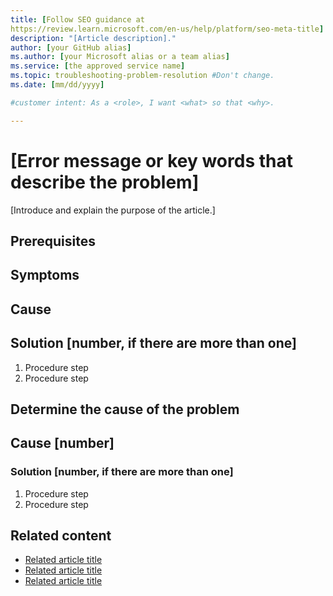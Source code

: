 ```yaml
---
title: [Follow SEO guidance at 
https://review.learn.microsoft.com/en-us/help/platform/seo-meta-title]
description: "[Article description]."
author: [your GitHub alias]
ms.author: [your Microsoft alias or a team alias]
ms.service: [the approved service name]
ms.topic: troubleshooting-problem-resolution #Don't change.
ms.date: [mm/dd/yyyy]

#customer intent: As a <role>, I want <what> so that <why>.

---
```


<!-- --------------------------------------

- Use this template with pattern instructions for:

Problem Resolution

- Before you sign off or merge:

Remove all comments except the customer intent.

- Feedback:

https://aka.ms/patterns-feedback

-->

# [Error message or key words that describe the problem]

<!-- Required: Article headline - H1

Identify the product or service the article
applies to.

-->

[Introduce and explain the purpose of the article.]

<!-- Required: Introductory paragraphs (no heading)

Write a brief introduction that can help the user
determine whether the article is relevant for them 
and to describe the specific issue that the article
covers.

-->

## Prerequisites

<!-- Optional: Prerequisites - H2

If this section is needed, make "Prerequisites" your
first H2 in the article.

Use clear and unambiguous language, and use
an unordered list format. 

-->

## Symptoms

<!-- Optional: Symptom identification - H2

Consider adding an H2 section to describe symptoms 
of the problem.

-->

<!-- You have two options. 
Option 1: The article describes zero or one cause.
The following two headings apply to this option.  

-->

## Cause

<!-- Optional: Cause identification - H2

Describe the potential cause. 

-->

## Solution [number, if there are more than one]

1. Procedure step
1. Procedure step

<!-- Required: Solutions, in recommended order - H2

In H2 sections, describe the steps that  the user should 
take to resolve the problem. If you include more than one, 
put the solutions in order of complexity, from simplest 
to most complex. Provide guidance about how to choose 
from among them.

-->

<!-- Option 2: There are multiple causes and corresponding 
solutions for a problem. The following three headings 
apply to this option.

-->

## Determine the cause of the problem

<!-- Optional: Cause and solution identification - H2

As needed, provide guidance to help the user determine 
the cause of the issue.

-->

## Cause [number]

<!-- Required: Cause identification - H2

In H2 sections, summarize possible causes of the problem.

-->

### Solution [number, if there are more than one]

1. Procedure step
1. Procedure step

<!-- Required: Solutions, in recommended order - H3

In H3 sections, describe the steps that the user should 
take to resolve the problem.

-->

<!--

The following heading applies to both options.

-->

## Related content

- [Related article title](link.md)
- [Related article title](link.md)
- [Related article title](link.md)

<!-- Optional: Related content - H2

Consider including a "Related content" H2 section that 
lists links to 1 to 3 articles the user might find helpful.

-->

<!--

Remove all comments except the customer intent
before you sign off or merge to the main branch.

-->
